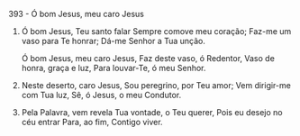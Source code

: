 393 - Ó bom Jesus, meu caro Jesus

1. Ó bom Jesus, Teu santo falar
   Sempre comove meu coração;
   Faz-me um vaso para Te honrar;
   Dá-me Senhor a Tua unção.

   Ó bom Jesus, meu caro Jesus,
   Faz deste vaso, ó Redentor,
   Vaso de honra, graça e luz,
   Para louvar-Te, ó meu Senhor.

2. Neste deserto, caro Jesus,
   Sou peregrino, por Teu amor;
   Vem dirigir-me com Tua luz,
   Sê, ó Jesus, o meu Condutor.

3. Pela Palavra, vem revela
   Tua vontade, o Teu querer,
   Pois eu desejo no céu entrar
   Para, ao fim, Contigo viver.
